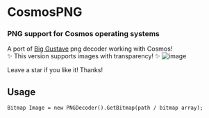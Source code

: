 # CosmosPNG
### PNG support for Cosmos operating systems

A port of [Big Gustave](https://github.com/EliotJones/BigGustave) png decoder working with Cosmos!
<br>
✨ This version supports images with transparency! ✨
![image](https://github.com/user-attachments/assets/c88a6c76-226b-4067-b52c-dd854acfeb4f)


Leave a star if you like it! Thanks!
## Usage
```Bitmap Image = new PNGDecoder().GetBitmap(path / bitmap array);```
